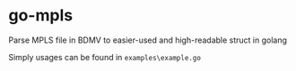 # go-mpls

Parse MPLS file in BDMV to easier-used and high-readable struct in golang

Simply usages can be found in `examples\example.go`
